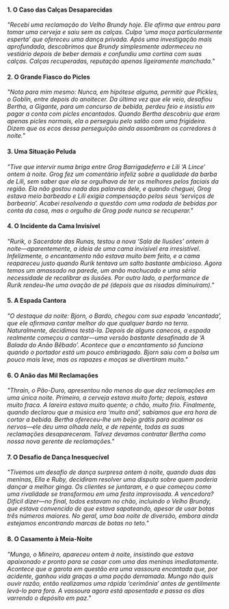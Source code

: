 
#### **1. O Caso das Calças Desaparecidas**
_"Recebi uma reclamação do Velho Brundy hoje. Ele afirma que entrou para tomar uma cerveja e saiu sem as calças. Culpa ‘uma moça particularmente esperta’ que ofereceu uma dança privada. Após uma investigação mais aprofundada, descobrimos que Brundy simplesmente adormeceu no vestiário depois de beber demais e confundiu uma cortina com suas calças. Calças recuperadas, reputação apenas ligeiramente manchada."_

#### **2. O Grande Fiasco do Picles**
_"Nota para mim mesmo: Nunca, em hipótese alguma, permitir que Pickles, o Goblin, entre depois do anoitecer. Da última vez que ele veio, desafiou Bertha, a Gigante, para um concurso de bebida, perdeu feio e insistiu em pagar a conta com picles encantados. Quando Bertha descobriu que eram apenas picles normais, ela o perseguiu pelo salão com uma frigideira. Dizem que os ecos dessa perseguição ainda assombram os corredores à noite."_

#### **3. Uma Situação Peluda**
_"Tive que intervir numa briga entre Grog Barrigadeferro e Lili ‘A Lince’ ontem à noite. Grog fez um comentário infeliz sobre a qualidade da barba de Lili, sem saber que ela se orgulhava de ter os melhores pelos faciais da região. Ela não gostou nada das palavras dele, e quando cheguei, Grog estava meio barbeado e Lili exigia compensação pelos seus ‘serviços de barbearia’. Acabei resolvendo a questão com uma rodada de bebidas por conta da casa, mas o orgulho de Grog pode nunca se recuperar."_

#### **4. O Incidente da Cama Invisível**
_"Rurik, o Sacerdote das Runas, testou a nova ‘Sala de Ilusões’ ontem à noite—aparentemente, a ideia de uma cama invisível era irresistível. Infelizmente, o encantamento não estava muito bem feito, e a cama reapareceu justo quando Rurik tentava um salto bastante ambicioso. Agora temos um amassado na parede, um anão machucado e uma séria necessidade de recalibrar as ilusões. Por outro lado, a performance de Rurik rendeu-lhe uma ovação de pé (depois que as risadas diminuíram)."_

#### **5. A Espada Cantora**
_"O destaque da noite: Bjorn, o Bardo, chegou com sua espada ‘encantada’, que ele afirmava cantar melhor do que qualquer bardo na terra. Naturalmente, decidimos testá-la. Depois de alguns canecos, a espada realmente começou a cantar—uma versão bastante desafinada de ‘A Balada do Anão Bêbado’. Acontece que o encantamento só funciona quando o portador está um pouco embriagado. Bjorn saiu com a bolsa um pouco mais leve, mas os rapazes e moças se divertiram muito."_

#### **6. O Anão das Mil Reclamações**
_"Thrain, o Pão-Duro, apresentou não menos do que dez reclamações em uma única noite. Primeiro, a cerveja estava muito forte; depois, estava muito fraca. A lareira estava muito quente; o chão, muito frio. Finalmente, quando declarou que a música era ‘muito anã’, sabíamos que era hora de cortar a bebida. Bertha ofereceu-lhe um beijo grátis para acalmar os nervos—ele deu uma olhada nela, e de repente, todas as suas reclamações desapareceram. Talvez devamos contratar Bertha como nossa nova gerente de reclamações."_

#### **7. O Desafio de Dança Inesquecível**
_"Tivemos um desafio de dança surpresa ontem à noite, quando duas das meninas, Ella e Ruby, decidiram resolver uma disputa sobre quem poderia dançar a melhor ginga. Os clientes se juntaram, e o que começou como uma rivalidade se transformou em uma festa improvisada. A vencedora? Difícil dizer—no final, todos estavam no chão, incluindo o Velho Brundy, que estava convencido de que estava sapateando, apesar de usar botas três números maiores. No geral, uma boa noite de diversão, embora ainda estejamos encontrando marcas de botas no teto."_

#### **8. O Casamento à Meia-Noite**
_"Mungo, o Mineiro, apareceu ontem à noite, insistindo que estava apaixonado e pronto para se casar com uma das meninas imediatamente. Acontece que a garota em questão era uma vassoura encantada que, por acidente, ganhou vida graças a uma poção derramada. Mungo não quis ouvir razão, então realizamos uma rápida ‘cerimônia’ antes de gentilmente levá-lo para fora. A vassoura agora está aposentada e passa os dias varrendo o depósito em paz."_
